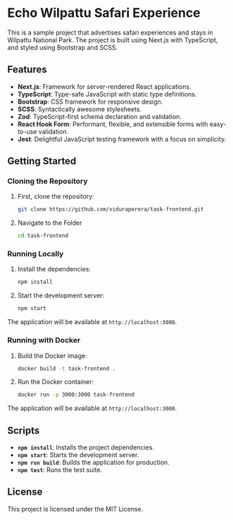 # Echo Wilpattu Safari Experience

This is a sample project that advertises safari experiences and stays in Wilpattu National Park. The project is built using Next.js with TypeScript, and styled using Bootstrap and SCSS.

## Features

- **Next.js**: Framework for server-rendered React applications.
- **TypeScript**: Type-safe JavaScript with static type definitions.
- **Bootstrap**: CSS framework for responsive design.
- **SCSS**: Syntactically awesome stylesheets.
- **Zod**: TypeScript-first schema declaration and validation.
- **React Hook Form**: Performant, flexible, and extensible forms with easy-to-use validation.
- **Jest**: Delightful JavaScript testing framework with a focus on simplicity.

## Getting Started

### Cloning the Repository

1. First, clone the repository:

   ```bash
   git clone https://github.com/viduraperera/task-frontend.git
   ```

2. Navigate to the Folder

   ```bash
   cd task-frontend
   ```

### Running Locally

1. Install the dependencies:

   ```bash
   npm install
   ```

2. Start the development server:

   ```bash
   npm start
   ```

The application will be available at `http://localhost:3000`.

### Running with Docker

1. Build the Docker image:

   ```bash
   docker build -t task-frontend .
   ```

2. Run the Docker container:

   ```bash
   docker run -p 3000:3000 task-frontend
   ```

The application will be available at `http://localhost:3000`.

## Scripts

- **`npm install`**: Installs the project dependencies.
- **`npm start`**: Starts the development server.
- **`npm run build`**: Builds the application for production.
- **`npm test`**: Runs the test suite.

## License

This project is licensed under the MIT License.
